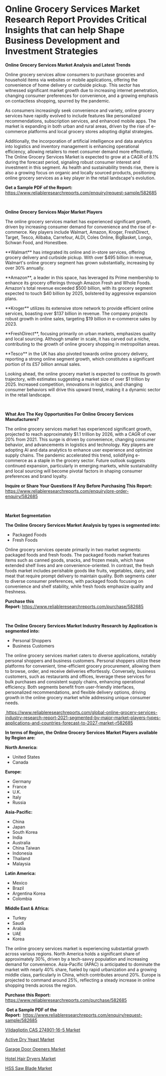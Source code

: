 <p><h1>Online Grocery Services Market Research Report Provides Critical Insights that can help Shape Business Development and Investment Strategies</h1></p><p><strong>Online Grocery Services Market Analysis and Latest Trends</strong></p>
<p><p>Online grocery services allow consumers to purchase groceries and household items via websites or mobile applications, offering the convenience of home delivery or curbside pickup. This sector has witnessed significant market growth due to increasing internet penetration, changing consumer preferences for convenience, and a growing emphasis on contactless shopping, spurred by the pandemic.</p><p>As consumers increasingly seek convenience and variety, online grocery services have rapidly evolved to include features like personalized recommendations, subscription services, and enhanced mobile apps. The market is expanding in both urban and rural areas, driven by the rise of e-commerce platforms and local grocery stores adopting digital strategies. </p><p>Additionally, the incorporation of artificial intelligence and data analytics into logistics and inventory management is enhancing operational efficiency, allowing retailers to meet consumer demand more effectively. The Online Grocery Services Market is expected to grow at a CAGR of 8.1% during the forecast period, signaling robust consumer interest and investment in this segment. As health and sustainability trends rise, there is also a growing focus on organic and locally sourced products, positioning online grocery services as a key player in the retail landscape's evolution.</p></p>
<p><strong>Get a Sample PDF of the Report:&nbsp;</strong> <a href="https://www.reliableresearchreports.com/enquiry/request-sample/582685?utm_campaign=4&utm_medium=2&utm_source=Github&utm_content=ia&utm_term=18112024&utm_id=online-grocery-services">https://www.reliableresearchreports.com/enquiry/request-sample/582685</a></p>
<p>&nbsp;</p>
<p><strong>Online Grocery Services Major Market Players</strong></p>
<p><p>The online grocery services market has experienced significant growth, driven by increasing consumer demand for convenience and the rise of e-commerce. Key players include Walmart, Amazon, Kroger, FreshDirect, Target, Tesco, Alibaba, Carrefour, ALDI, Coles Online, BigBasket, Longo, Schwan Food, and Honestbee.</p><p>**Walmart** has integrated its online and in-store services, offering grocery delivery and curbside pickup. With over $495 billion in revenue, Walmart's online grocery segment has grown substantially, increasing by over 30% annually.</p><p>**Amazon**, a leader in this space, has leveraged its Prime membership to enhance its grocery offerings through Amazon Fresh and Whole Foods. Amazon's total revenue exceeded $500 billion, with its grocery segment expected to touch $40 billion by 2025, bolstered by aggressive expansion plans.</p><p>**Kroger** utilizes its extensive store network to provide efficient online services, boasting over $137 billion in revenue. The company projects robust growth in online sales, targeting $19 billion in e-commerce sales by 2023.</p><p>**FreshDirect**, focusing primarily on urban markets, emphasizes quality and local sourcing. Although smaller in scale, it has carved out a niche, contributing to the growth of online grocery shopping in metropolitan areas.</p><p>**Tesco** in the UK has also pivoted towards online grocery delivery, reporting a strong online segment growth, which constitutes a significant portion of its £57 billion annual sales.</p><p>Looking ahead, the online grocery market is expected to continue its growth trajectory, with estimates suggesting a market size of over $1 trillion by 2025. Increased competition, innovations in logistics, and changing consumer behaviors will drive this upward trend, making it a dynamic sector in the retail landscape.</p></p>
<p>&nbsp;</p>
<p><strong>What Are The Key Opportunities For Online Grocery Services Manufacturers?</strong></p>
<p><p>The online grocery services market has experienced significant growth, projected to reach approximately $1.1 trillion by 2026, with a CAGR of over 20% from 2021. This surge is driven by convenience, changing consumer behavior, and advancements in logistics and technology. Key players are adopting AI and data analytics to enhance user experience and optimize supply chains. The pandemic accelerated this trend, solidifying e-commerce as a staple in the grocery sector. Future outlook suggests continued expansion, particularly in emerging markets, while sustainability and local sourcing will become pivotal factors in shaping consumer preferences and brand loyalty.</p></p>
<p><strong>Inquire or Share Your Questions If Any Before Purchasing This Report:</strong> <a href="https://www.reliableresearchreports.com/enquiry/pre-order-enquiry/582685?utm_campaign=4&utm_medium=2&utm_source=Github&utm_content=ia&utm_term=18112024&utm_id=online-grocery-services">https://www.reliableresearchreports.com/enquiry/pre-order-enquiry/582685</a></p>
<p>&nbsp;</p>
<p><strong>Market Segmentation</strong></p>
<p><strong>The Online Grocery Services Market Analysis by types is segmented into:</strong></p>
<p><ul><li>Packaged Foods</li><li>Fresh Foods</li></ul></p>
<p><p>Online grocery services operate primarily in two market segments: packaged foods and fresh foods. The packaged foods market features items such as canned goods, snacks, and frozen meals, which have extended shelf lives and are convenience-oriented. In contrast, the fresh foods market includes perishable goods like fruits, vegetables, dairy, and meat that require prompt delivery to maintain quality. Both segments cater to diverse consumer preferences, with packaged foods focusing on convenience and shelf stability, while fresh foods emphasize quality and freshness.</p></p>
<p><strong>Purchase this Report:&nbsp;</strong><a href="https://www.reliableresearchreports.com/purchase/582685?utm_campaign=4&utm_medium=2&utm_source=Github&utm_content=ia&utm_term=18112024&utm_id=online-grocery-services">https://www.reliableresearchreports.com/purchase/582685</a></p>
<p>&nbsp;</p>
<p><strong>The Online Grocery Services Market Industry Research by Application is segmented into:</strong></p>
<p><ul><li>Personal Shoppers</li><li>Business Customers</li></ul></p>
<p><p>The online grocery services market caters to diverse applications, notably personal shoppers and business customers. Personal shoppers utilize these platforms for convenient, time-efficient grocery procurement, allowing them to browse, order, and receive deliveries effortlessly. Conversely, business customers, such as restaurants and offices, leverage these services for bulk purchases and consistent supply chains, enhancing operational efficiency. Both segments benefit from user-friendly interfaces, personalized recommendations, and flexible delivery options, driving growth in the online grocery market while addressing unique consumer needs.</p></p>
<p><a href="https://www.reliableresearchreports.com/global-online-grocery-services-industry-research-report-2021-segmented-by-major-market-players-types-applications-and-countries-forecast-to-2027-market-r582685?utm_campaign=4&utm_medium=2&utm_source=Github&utm_content=ia&utm_term=18112024&utm_id=online-grocery-services">&nbsp;https://www.reliableresearchreports.com/global-online-grocery-services-industry-research-report-2021-segmented-by-major-market-players-types-applications-and-countries-forecast-to-2027-market-r582685</a></p>
<p><strong>In terms of Region, the Online Grocery Services Market Players available by Region are:</strong></p>
<p>
    <p> <strong> North America: </strong>
        <ul>
            <li>United States</li>
            <li>Canada</li>
        </ul>
        </p> 
    <p> <strong> Europe: </strong>
        <ul>
            <li>Germany</li>
            <li>France</li>
            <li>U.K.</li>
            <li>Italy</li>
            <li>Russia</li>
        </ul>
        </p> 
    <p> <strong> Asia-Pacific: </strong>
        <ul>
            <li>China</li>
            <li>Japan</li>
            <li>South Korea</li>
            <li>India</li>
            <li>Australia</li>
            <li>China Taiwan</li>
            <li>Indonesia</li>
            <li>Thailand</li>
            <li>Malaysia</li>
        </ul>
        </p> 
    <p> <strong> Latin America: </strong>
        <ul>
            <li>Mexico</li>
            <li>Brazil</li>
            <li>Argentina Korea</li>
            <li>Colombia</li>
        </ul>
        </p> 
    <p> <strong> Middle East & Africa: </strong>
        <ul>
            <li>Turkey</li>
            <li>Saudi</li>
            <li>Arabia</li>
            <li>UAE</li>
            <li>Korea</li>
        </ul>
    </p>
    </p>
<p><p>The online grocery services market is experiencing substantial growth across various regions. North America holds a significant share of approximately 30%, driven by a tech-savvy population and increasing demand for convenience. Asia-Pacific (APAC) is anticipated to dominate the market with nearly 40% share, fueled by rapid urbanization and a growing middle class, particularly in China, which contributes around 20%. Europe is projected to command around 25%, reflecting a steady increase in online shopping trends across the region.</p></p>
<p><strong>Purchase this Report: </strong><a href="https://www.reliableresearchreports.com/purchase/582685?utm_campaign=4&utm_medium=2&utm_source=Github&utm_content=ia&utm_term=18112024&utm_id=online-grocery-services">https://www.reliableresearchreports.com/purchase/582685</a></p>
<p>&nbsp;<strong>Get a Sample PDF of the Report:&nbsp;&nbsp;</strong><a href="https://www.reliableresearchreports.com/enquiry/request-sample/582685?utm_campaign=4&utm_medium=2&utm_source=Github&utm_content=ia&utm_term=18112024&utm_id=online-grocery-services">https://www.reliableresearchreports.com/enquiry/request-sample/582685</a></p>
<p><strong></strong></p>
<p><p><a href="https://github.com/FosterFahey91/Market-Research-Report-List-1/blob/main/vildagliptin-cas-274901-16-5-market.md?utm_campaign=4&utm_medium=2&utm_source=Github&utm_content=ia&utm_term=18112024&utm_id=online-grocery-services">Vildagliptin CAS 274901-16-5 Market</a></p><p><a href="https://www.linkedin.com/pulse/global-perspectives-active-dry-yeast-market-trends-challenges-umuhf?utm_campaign=4&utm_medium=2&utm_source=Github&utm_content=ia&utm_term=18112024&utm_id=online-grocery-services">Active Dry Yeast Market</a></p><p><a href="https://www.linkedin.com/pulse/deep-dive-garage-door-openers-market-itstrends-segmentation-fap5e?utm_campaign=4&utm_medium=2&utm_source=Github&utm_content=ia&utm_term=18112024&utm_id=online-grocery-services">Garage Door Openers Market</a></p><p><a href="https://issuu.com/reportprime-2/docs/hotel-hair-dryers-market-size-2030._a391d8cf69a24e?utm_campaign=4&utm_medium=2&utm_source=Github&utm_content=ia&utm_term=18112024&utm_id=online-grocery-services">Hotel Hair Dryers Market</a></p><p><a href="https://issuu.com/reportprime-2/docs/hss-saw-blade-market-size-2030.pptx_478b1ff5c6fef1?utm_campaign=4&utm_medium=2&utm_source=Github&utm_content=ia&utm_term=18112024&utm_id=online-grocery-services">HSS Saw Blade Market</a></p></p>